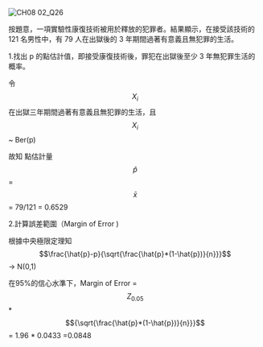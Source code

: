 ![CH08 02_Q26](https://github.com/user-attachments/assets/249745cd-f03d-4e75-889c-be06778c7298)

按題意，一項實驗性康復技術被用於釋放的犯罪者。結果顯示，在接受該技術的 121 名男性中，有 79 人在出獄後的 3 年期間過著有意義且無犯罪的生活。

1.找出 p 的點估計值，即接受康復技術後，罪犯在出獄後至少 3 年無犯罪生活的概率。

令 $$X_{i}$$ 在出獄三年期間過著有意義且無犯罪的生活，且 $$X_{i}$$ ~ Ber(p)

故知 點估計量 $$\hat{p}$$ = $$\bar{x}$$ = 79/121 = 0.6529


2.計算誤差範圍（Margin of Error )

根據中央極限定理知 $$\frac{\hat{p}-p}{\sqrt{\frac{\hat{p}*(1-\hat{p})}{n}}}$$ -> N(0,1)

在95%的信心水準下，Margin of Error =  $$Z_{0.05}$$ * $${\sqrt{\frac{\hat{p}*(1-\hat{p})}{n}}}$$ = 1.96 * 0.0433 =0.0848

